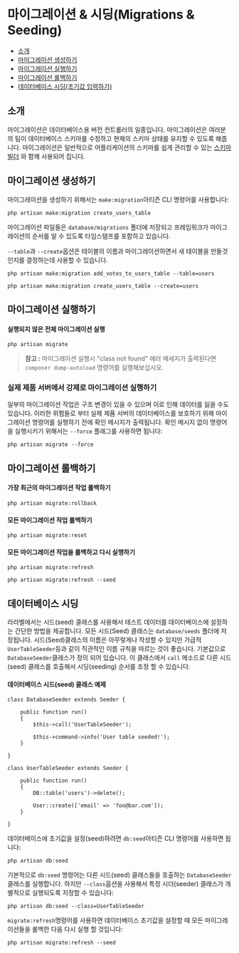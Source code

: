 # 마이그레이션 & 시딩(Migrations & Seeding)

- [소개](#introduction)
- [마이그레이션 생성하기](#creating-migrations)
- [마이그레이션 실행하기](#running-migrations)
- [마이그레이션 롤백하기](#rolling-back-migrations)
- [데이터베이스 시딩(초기값 입력하기)](#database-seeding)

<a name="introduction"></a>
## 소개

마이그레이션은 데이터베이스용 버전 컨트롤러의 일종입니다. 마이그레이션은 여러분의 팀이 데이터베이스 스키마를 수정하고 현재의 스키마 상태를 유지할 수 있도록 해줍니다. 마이그레이션은 일반적으로 어플리케이션의 스키마를 쉽게 관리할 수 있는 [스키마 빌더](/docs/5.0/schema) 와 함께 사용되어 집니다.

<a name="creating-migrations"></a>
## 마이그레이션 생성하기

마이그레이션을 생성하기 위해서는 `make:migration`아티즌 CLI 명령어를 사용합니다:

	php artisan make:migration create_users_table

마이그레이션 파일들은 `database/migrations` 폴더에 저장되고 프레임워크가 마이그레이션의 순서를 알 수 있도록 타임스탬프를 포함하고 있습니다. 

`--table`과 `--create`옵션은 테이블의 이름과 마이그레이션하면서 새 테이블을 만들것인지를 결정하는데 사용할 수 있습니다.

	php artisan make:migration add_votes_to_users_table --table=users

	php artisan make:migration create_users_table --create=users

<a name="running-migrations"></a>
## 마이그레이션 실행하기

#### 실행되지 않은 전체 마이그레이션 실행

	php artisan migrate

> **참고 :** 마이그레이션 실행시 "class not found" 에러 메세지가 출력된다면 `composer dump-autoload` 명령어를 실행해보십시오. 

### 실제 제품 서버에서 강제로 마이그레이션 실행하기

일부의 마이그레이션 작업은 구조 변경이 있을 수 있으며 이로 인해 데이터를 잃을 수도 있습니다. 이러한 위험들로 부터 실제 제품 서버의 데이터베이스를 보호하기 위해 마이그레이션 명령어를 실행하기 전에 확인 메시지가 출력됩니다. 확인 메시지 없이 명령어을 실행시키기 위해서는 `--force` 플래그를 사용하면 됩니다:

	php artisan migrate --force

<a name="rolling-back-migrations"></a>
## 마이그레이션 롤백하기

#### 가장 최근의 마이그레이션 작업 롤백하기

	php artisan migrate:rollback

#### 모든 마이그레이션 작업 롤백하기

	php artisan migrate:reset

#### 모든 마이그레이션 작업을 롤백하고 다시 실행하기

	php artisan migrate:refresh

	php artisan migrate:refresh --seed

<a name="database-seeding"></a>
## 데이터베이스 시딩

라라벨에서는 시드(seed) 클래스를 사용해서 테스트 데이터를 데이터베이스에 설정하는 간단한 방법을 제공합니다. 모든 시드(Seed) 클래스는 `database/seeds` 폴더에 저장됩니다. 시드(Seed)클래스의 이름은 아무렇게나 작성할 수 있지만 가급적 `UserTableSeeder`등과 같이 직관적인 이름 규칙을 따르는 것이 좋습니다. 기본값으로 `DatabaseSeeder`클래스가 정의 되어 있습니다. 이 클래스에서 `call` 메소드로 다른 시드(seed) 클래스를  호출해서 시딩(seeding) 순서를 조정 할 수 있습니다.

#### 데이터베이스 시드(seed) 클래스 예제 

	class DatabaseSeeder extends Seeder {

		public function run()
		{
			$this->call('UserTableSeeder');

			$this->command->info('User table seeded!');
		}

	}

	class UserTableSeeder extends Seeder {

		public function run()
		{
			DB::table('users')->delete();

			User::create(['email' => 'foo@bar.com']);
		}

	}

데이터베이스에 초기값을 설정(seed)하려면 `db:seed`아티즌 CLI 명령어를 사용하면 됩니다:

	php artisan db:seed

기본적으로 `db:seed` 명령어는 다른 시드(seed) 클래스들을 호출하는 `DatabaseSeeder`클래스를 실행합니다. 하지만 `--class`옵션을 사용해서 특정 시더(seeder) 클래스가 개별적으로 실행되도록 지정할 수 있습니다:

	php artisan db:seed --class=UserTableSeeder

`migrate:refresh`명령어를 사용하면 데이터베이스 초기값을 설정할 때 모든 마이그레이션들을 롤백한 다음 다시 실행 할 것입니다:

	php artisan migrate:refresh --seed
